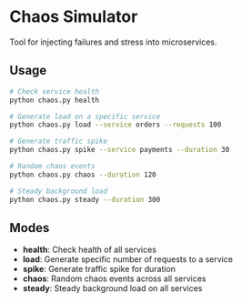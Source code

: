 # Chaos Simulator

Tool for injecting failures and stress into microservices.

## Usage

```bash
# Check service health
python chaos.py health

# Generate load on a specific service
python chaos.py load --service orders --requests 100

# Generate traffic spike
python chaos.py spike --service payments --duration 30

# Random chaos events
python chaos.py chaos --duration 120

# Steady background load
python chaos.py steady --duration 300
```

## Modes

- **health**: Check health of all services
- **load**: Generate specific number of requests to a service
- **spike**: Generate traffic spike for duration
- **chaos**: Random chaos events across all services
- **steady**: Steady background load on all services


